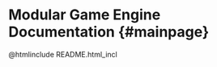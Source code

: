 Modular Game Engine Documentation                        {#mainpage}
=================================

@htmlinclude README.html_incl
